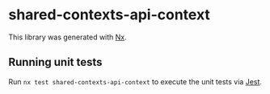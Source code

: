 # shared-contexts-api-context

This library was generated with [Nx](https://nx.dev).

## Running unit tests

Run `nx test shared-contexts-api-context` to execute the unit tests via [Jest](https://jestjs.io).
